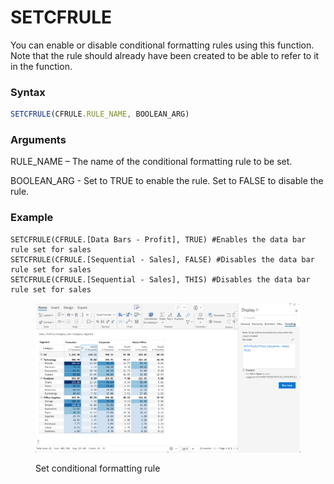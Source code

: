 # SETCFRULE

You can enable or disable conditional formatting rules using this function. Note that the rule should already have been created to be able to refer to it in the function.

### Syntax

```javascript
SETCFRULE(CFRULE.RULE_NAME, BOOLEAN_ARG)
```

### Arguments

RULE\_NAME – The name of the conditional formatting rule to be set.

BOOLEAN\_ARG - Set to TRUE to enable the rule. Set to FALSE to disable the rule.

### Example

```
SETCFRULE(CFRULE.[Data Bars - Profit], TRUE) #Enables the data bar rule set for sales
SETCFRULE(CFRULE.[Sequential - Sales], FALSE) #Disables the data bar rule set for sales
SETCFRULE(CFRULE.[Sequential - Sales], THIS) #Disables the data bar rule set for sales
```

<figure><img src="../../.gitbook/assets/image (400).png" alt=""><figcaption><p>Set conditional formatting rule</p></figcaption></figure>
